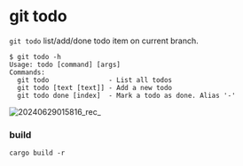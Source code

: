 # git todo

`git todo` list/add/done todo item on current branch.

```shell
$ git todo -h
Usage: todo [command] [args]
Commands:
  git todo               - List all todos
  git todo [text [text]] - Add a new todo
  git todo done [index]  - Mark a todo as done. Alias '-'
```

![20240629015816_rec_](https://github.com/dspo/git-todo/assets/25881576/806cb7d9-25ff-4ea7-9cb6-a464e25a9318)

### build

```shell
cargo build -r
```
